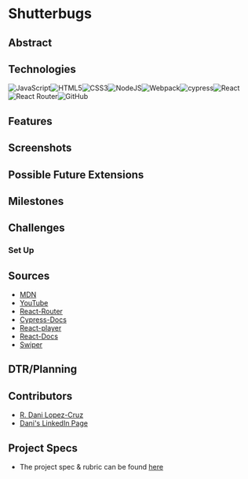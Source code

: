 # Shutterbugs

## Abstract

## Technologies
![JavaScript](https://img.shields.io/badge/javascript-%23323330.svg?style=for-the-badge&logo=javascript&logoColor=%23F7DF1E)![HTML5](https://img.shields.io/badge/html5-%23E34F26.svg?style=for-the-badge&logo=html5&logoColor=white)![CSS3](https://img.shields.io/badge/css3-%231572B6.svg?style=for-the-badge&logo=css3&logoColor=white)![NodeJS](https://img.shields.io/badge/node.js-6DA55F?style=for-the-badge&logo=node.js&logoColor=white)![Webpack](https://img.shields.io/badge/webpack-%238DD6F9.svg?style=for-the-badge&logo=webpack&logoColor=black)![cypress](https://img.shields.io/badge/-cypress-%23E5E5E5?style=for-the-badge&logo=cypress&logoColor=058a5e)![React](https://img.shields.io/badge/react-%2320232a.svg?style=for-the-badge&logo=react&logoColor=%2361DAFB)![React Router](https://img.shields.io/badge/React_Router-CA4245?style=for-the-badge&logo=react-router&logoColor=white)![GitHub](https://img.shields.io/badge/github-%23121011.svg?style=for-the-badge&logo=github&logoColor=white)

## Features

## Screenshots 

## Possible Future Extensions

## Milestones

## Challenges

### Set Up


## Sources
  - [MDN](http://developer.mozilla.org/en-US/)
  - [YouTube](https://www.youtube.com/)
  - [React-Router](https://reactrouter.com/en/main)
  - [Cypress-Docs](https://docs.cypress.io/api/table-of-contents)
  - [React-player](https://www.npmjs.com/package/react-player)
  - [React-Docs](https://reactjs.org/docs/react-api.html)
  - [Swiper](https://swiperjs.com/react)
## DTR/Planning

## Contributors
  - [R. Dani Lopez-Cruz](https://github.com/BertoCruz) 
  - [Dani's LinkedIn Page](https://www.linkedin.com/in/roberto-dani-lopez-cruz-84a03989/)


## Project Specs
  - The project spec & rubric can be found [here](https://frontend.turing.edu/projects/module-3/showcase.html)
